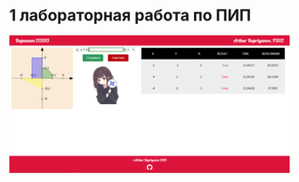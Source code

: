 # 1 лабораторная работа по ПИП

![](https://github.com/AppLoidx/web-app-development-lab1/blob/master/resources/screenshot/2019-07-19_18-07-38.png?raw=true)
